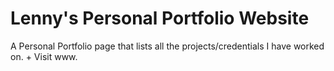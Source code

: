 # Lenny's Personal Portfolio Website
A Personal Portfolio page that lists all the projects/credentials I have worked on.
+
 Visit www.
